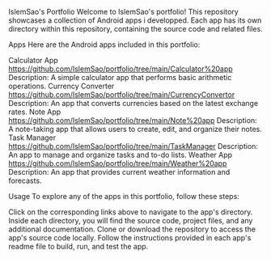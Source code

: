 IslemSao's Portfolio
Welcome to IslemSao's portfolio! This repository showcases a collection of Android apps i developped. Each app has its own directory within this repository, containing the source code and related files.

Apps
Here are the Android apps included in this portfolio:

Calculator App
https://github.com/IslemSao/portfolio/tree/main/Calculator%20app
Description: A simple calculator app that performs basic arithmetic operations.
Currency Converter
https://github.com/IslemSao/portfolio/tree/main/CurrencyConvertor
Description: An app that converts currencies based on the latest exchange rates.
Note App
https://github.com/IslemSao/portfolio/tree/main/Note%20app
Description: A note-taking app that allows users to create, edit, and organize their notes.
Task Manager
https://github.com/IslemSao/portfolio/tree/main/TaskManager
Description: An app to manage and organize tasks and to-do lists.
Weather App
https://github.com/IslemSao/portfolio/tree/main/Weather%20app
Description: An app that provides current weather information and forecasts.

Usage
To explore any of the apps in this portfolio, follow these steps:

Click on the corresponding links above to navigate to the app's directory.
Inside each directory, you will find the source code, project files, and any additional documentation.
Clone or download the repository to access the app's source code locally.
Follow the instructions provided in each app's readme file to build, run, and test the app.